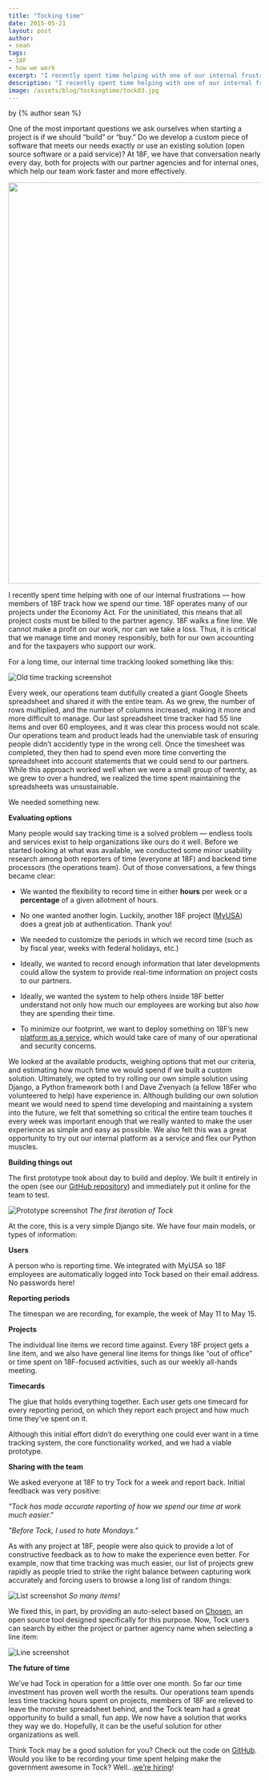 ```yaml
---
title: "Tocking time"
date: 2015-05-21
layout: post
author:
- sean
tags:
- 18F
- how we work
excerpt: "I recently spent time helping with one of our internal frustrations — how members of 18F track how we spend our time. Ultimately, we opted to try rolling our own simple solution using Django: Tock."
description: "I recently spent time helping with one of our internal frustrations — how members of 18F track how we spend our time. We opted roll out our own simple solution using Django, called Tock."
image: /assets/blog/tockingtime/tock03.jpg
---
```


<p class="authors">
  by {% author sean %}
</p>

One of the most important questions we ask ourselves when starting a
project is if we should “build” or “buy.” Do we develop a custom piece
of software that meets our needs exactly or use an existing solution
(open source software or a paid service)? At 18F, we have that
conversation nearly every day, both for projects with our partner
agencies and for internal ones, which help our team work faster and more
effectively.

<img class="align-center" src="/assets/blog/tockingtime/tock2.gif" width="800">

I recently spent time helping with one of our internal frustrations —
how members of 18F track how we spend our time. 18F operates many of our
projects under the Economy Act. For the uninitiated, this means that all
project costs must be billed to the partner agency. 18F walks a fine
line. We cannot make a profit on our work, nor can we take a loss.
Thus, it is critical that we manage time and money responsibly, both for
our own accounting and for the taxpayers who support our work.

For a long time, our internal time tracking looked something like this:

![Old time tracking screenshot](/assets/blog/tockingtime/tock02.jpg)

Every week, our operations team dutifully created a giant Google Sheets
spreadsheet and shared it with the entire team. As we grew, the number
of rows multiplied, and the number of columns increased, making it more
and more difficult to manage. Our last spreadsheet time tracker had 55
line items and over 60 employees, and it was clear this process would
not scale. Our operations team and product leads had the unenviable task
of ensuring people didn’t accidently type in the wrong cell. Once the
timesheet was completed, they then had to spend even more time
converting the spreadsheet into account statements that we could send to
our partners. While this approach worked well when we were a small group
of twenty, as we grew to over a hundred, we realized the time spent
maintaining the spreadsheets was unsustainable.

We needed something new.

**Evaluating options**

Many people would say tracking time is a solved problem — endless tools
and services exist to help organizations like ours do it well. Before we
started looking at what was available, we conducted some minor usability
research among both reporters of time (everyone at 18F) and backend time
processors (the operations team). Out of those conversations, a few
things became clear:

-   We wanted the flexibility to record time in either **hours** per week or a **percentage** of a given allotment of hours.

-   No one wanted another login. Luckily, another 18F project ([MyUSA](https://my.usa.gov/)) does a great job at authentication. Thank you!

-   We needed to customize the periods in which we record time (such as by fiscal year, weeks with federal holidays, etc.)

-   Ideally, we wanted to record enough information that later developments could allow the system to provide real-time information on project costs to our partners.

-   Ideally, we wanted the system to help others inside 18F better understand not only how much our employees are working but also *how* they are spending their time.

-   To minimize our footprint, we want to deploy something on 18F’s new [platform as a service](https://18f.gsa.gov/2015/05/08/layering-innovation/), which would take care of many of our operational and security concerns.

We looked at the available products, weighing options that met our
criteria, and estimating how much time we would spend if we built a
custom solution. Ultimately, we opted to try rolling our own simple
solution using Django, a Python framework both I and Dave Zvenyach (a
fellow 18Fer who volunteered to help) have experience in. Although
building our own solution meant we would need to spend time developing
and maintaining a system into the future, we felt that something so
critical the entire team touches it every week was important enough that
we really wanted to make the user experience as simple and easy as
possible. We also felt this was a great opportunity to try out our
internal platform as a service and flex our Python muscles.

**Building things out**

The first prototype took about day to build and deploy. We built it
entirely in the open (see our [GitHub repository](https://github.com/18f/tock)) and immediately put it online for the team to test.

![Prototype screenshot](/assets/blog/tockingtime/tock03.jpg)
*The first iteration of Tock*

At the core, this is a very simple Django site. We have four main
models, or types of information:

**Users**

A person who is reporting time. We integrated with MyUSA so 18F
employees are automatically logged into Tock based on their email
address. No passwords here!

**Reporting periods**

The timespan we are recording, for example, the week of May 11 to May
15.

**Projects**

The individual line items we record time against. Every 18F project gets
a line item, and we also have general line items for things like “out of
office” or time spent on 18F-focused activities, such as our weekly
all-hands meeting.

**Timecards**

The glue that holds everything together. Each user gets one timecard for
every reporting period, on which they report each project and how much
time they’ve spent on it.

Although this initial effort didn’t do everything one could ever want in
a time tracking system, the core functionality worked, and we had a
viable prototype.

**Sharing with the team**

We asked everyone at 18F to try Tock for a week and report back. Initial
feedback was very positive:

*"Tock has made accurate reporting of how we spend our time at work much
easier."*

*"Before Tock, I used to hate Mondays."*

As with any project at 18F, people were also quick to provide a lot of
constructive feedback as to how to make the experience even better. For
example, now that time tracking was much easier, our list of projects
grew rapidly as people tried to strike the right balance between
capturing work accurately and forcing users to browse a long list of
random things:

![List screenshot](/assets/blog/tockingtime/tock00.jpg)
*So many items!*

We fixed this, in part, by providing an auto-select based on
[Chosen](http://harvesthq.github.io/chosen/), an open source tool
designed specifically for this purpose. Now, Tock users can search by
either the project or partner agency name when selecting a line item:

![Line screenshot](/assets/blog/tockingtime/tock01.jpg)

**The future of time**

We’ve had Tock in operation for a little over one month. So far our time
investment has proven well worth the results. Our operations team spends
less time tracking hours spent on projects, members of 18F are relieved
to leave the monster spreadsheet behind, and the Tock team had a great
opportunity to build a small, fun app. We now have a solution that works
they way we do. Hopefully, it can be the useful solution for other
organizations as well.

Think Tock may be a good solution for you? Check out the code on
[GitHub](https://github.com/18F/tock). Would you like to be recording
your time spent helping make the government awesome in Tock?
Well...[we’re hiring](https://18f.gsa.gov/2015/02/25/We-Are-Hiring/)!
